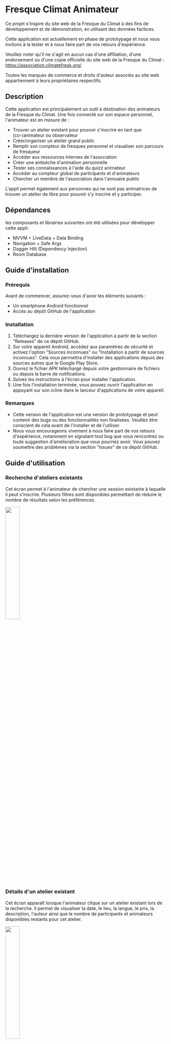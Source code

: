 # Fresque Climat Animateur

Ce projet s'inspire du site web de la Fresque du Climat à des fins de développement 
et de démonstration, en utilisant des données factices.

Cette application est actuellement en phase de prototypage et nous vous invitons à la tester et à nous faire part de vos retours d'expérience.

Veuillez noter qu'il ne s'agit en aucun cas d'une affiliation, d'une endorsement ou d'une copie 
officielle du site web de la Fresque du Climat : https://association.climatefresk.org/

Toutes les marques de commerce et droits d'auteur associés au site web appartiennent à leurs propriétaires respectifs.

## Description

Cette application est principalement un outil à destination des animateurs de la Fresque du Climat.
Une fois connecté sur son espace personnel, l'animateur est en mesure de : 
- Trouver un atelier existant pour pouvoir s'inscrire en tant que (co-)animateur ou observateur
- Créer/organiser un atelier grand public
- Remplir son compteur de fresques personnel et visualiser son parcours de fresqueur
- Accéder aux ressources internes de l'association
- Créer une antisèche d'animation personnelle 
- Tester ses connaissances à l'aide du quizz animateur
- Accéder au compteur global de participants et d'animateurs
- Chercher un membre de l'association dans l'annuaire public

L'appli permet également aux personnes qui ne sont pas animatrices de trouver un atelier de libre pour pouvoir s'y inscrire et y participer.

## Dépendances 

les composants et librairies suivantes ont été utilisées pour développer cette appli:
- MVVM + LiveData + Data Binding
- Navigation + Safe Args
- Dagger Hilt (Dependency Injection)
- Room Database

## Guide d'installation

### Prérequis

Avant de commencer, assurez-vous d'avoir les éléments suivants :
- Un smartphone Android fonctionnel
- Accès au dépôt GitHub de l'application

### Installation

1. Téléchargez la dernière version de l'application à partir de la section "Releases" de ce dépôt GitHub.
2. Sur votre appareil Android, accédez aux paramètres de sécurité et activez l'option "Sources inconnues" ou "Installation à partir de sources inconnues". Cela vous permettra d'installer des applications depuis des sources autres que le Google Play Store.
3. Ouvrez le fichier APK téléchargé depuis votre gestionnaire de fichiers ou depuis la barre de notifications.
4. Suivez les instructions à l'écran pour installer l'application.
5. Une fois l'installation terminée, vous pouvez ouvrir l'application en appuyant sur son icône dans le lanceur d'applications de votre appareil.

### Remarques

- Cette version de l'application est une version de prototypage et peut contenir des bugs ou des fonctionnalités non finalisées. Veuillez être conscient de cela avant de l'installer et de l'utiliser.
- Nous vous encourageons vivement à nous faire part de vos retours d'expérience, notamment en signalant tout bug que vous rencontrez ou toute suggestion d'amélioration que vous pourriez avoir. Vous pouvez soumettre des problèmes via la section "Issues" de ce dépôt GitHub.

## Guide d'utilisation

### Recherche d'ateliers existants
Cet écran permet à l'animateur de chercher une session existante à laquelle il peut s'inscrire.
Plusieurs filtres sont disponibles permettant de réduire le nombre de résultats selon les préférences. 

<img src="app/demo/screenshot_fresque_climat_0001.png" width=30% height=30%> 

### Détails d'un atelier existant
Cet écran apparaît lorsque l'animateur clique sur un atelier existant lors de la recherche.
Il permet de visualiser la date, le lieu, la langue, le prix, la description, l'auteur ainsi que le nombre de participants et animateurs disponibles restants pour cet atelier.

<img src="app/demo/screenshot_fresque_climat_0002.png" width=30% height=30%> 

### Communauté
Cet écran permet de visualiser en direct le compteur global des animateurs et participants de la Fresque.
Un annuaire permet également de rechercher un "fresqueur" sur le réseau de l'association (si son compte est public).

<img src="app/demo/screenshot_fresque_climat_0003.png" width=30% height=30%> 

### Créer une nouvelle session
Cet écran permet, soit la création d'un nouvel atelier de la Fresque du climat, soit de remplir son compteur personnel d'ateliers.

<img src="app/demo/screenshot_fresque_climat_0004.png" width=30% height=30%> 

### Ressources internes
Cet écran permet un accès direct aux ressources internes de l'association destinées à l'animateur (wiki, mémo, supports, etc)

<img src="app/demo/screenshot_fresque_climat_0005.png" width=30% height=30%> 

### Connexion à l'espace animateur
Cet écran permet à l'animateur de rentrer ses identifiants afin de se connecter à son espace personnel d'animateur de la fresque.

<img src="app/demo/screenshot_fresque_climat_0006.png" width=30% height=30%> 

### Espace animateur
Cet écran est la page principale de l'espace animateur, il permet à l'animateur d'avoir un aperçu de son profil et son parcours de fresqueur ainsi que de gérer ses sessions d'animation passées et à venir
Une fonctionnalité de personnalisation d'antisèche d'animation est actuellement en cours de développement (voir roadmap).

<img src="app/demo/screenshot_fresque_climat_0007.png" width=30% height=30%> <img src="app/demo/screenshot_fresque_climat_0008.png" width=30% height=30%> 

## Roadmap

- visualisation des sessions publiques disponibles à venir au sein d'une carte géographique
- visualisation et/ou modification de ses informations personnelles dans l'espace animateur
- visualiser son parcours de fresqueur avec explication des prérequis pour accécer à chaque ceinture (blanche, orange, bleue, etc)
- avoir accès au mémo des différentes cartes du jeu avec l'explication des liens possibles d'une carte avec les autres
- créer et personnaliser son antisèche d'animation
